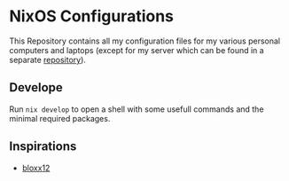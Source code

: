 # NixOS Configurations

This Repository contains all my configuration files for my various personal computers and laptops (except for my server which can be found in a separate [repository](https://gitlab.dominik-schwaiger.ch/quio/beaststation-config)).

## Develope

Run `nix develop` to open a shell with some usefull commands and the minimal required packages.

## Inspirations

- [bloxx12](https://copeberg.org/bloxx12/nichts)
